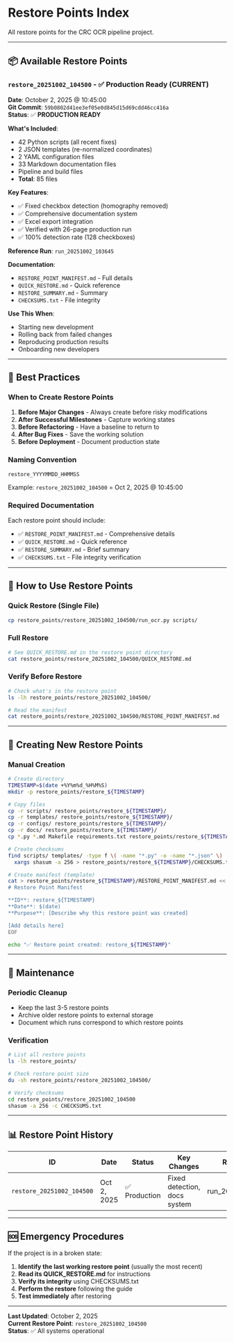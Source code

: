# Restore Points Index

All restore points for the CRC OCR pipeline project.

---

## 📦 Available Restore Points

### `restore_20251002_104500` - ✅ Production Ready (CURRENT)

**Date**: October 2, 2025 @ 10:45:00  
**Git Commit**: `59b0802d41ee3ef05e0d845d15d69cdd46cc416a`  
**Status**: ✅ **PRODUCTION READY**

**What's Included**:
- 42 Python scripts (all recent fixes)
- 2 JSON templates (re-normalized coordinates)
- 2 YAML configuration files
- 33 Markdown documentation files
- Pipeline and build files
- **Total**: 85 files

**Key Features**:
- ✅ Fixed checkbox detection (homography removed)
- ✅ Comprehensive documentation system
- ✅ Excel export integration
- ✅ Verified with 26-page production run
- ✅ 100% detection rate (128 checkboxes)

**Reference Run**: `run_20251002_103645`

**Documentation**:
- `RESTORE_POINT_MANIFEST.md` - Full details
- `QUICK_RESTORE.md` - Quick reference
- `RESTORE_SUMMARY.md` - Summary
- `CHECKSUMS.txt` - File integrity

**Use This When**:
- Starting new development
- Rolling back from failed changes
- Reproducing production results
- Onboarding new developers

---

## 🎯 Best Practices

### When to Create Restore Points

1. **Before Major Changes** - Always create before risky modifications
2. **After Successful Milestones** - Capture working states
3. **Before Refactoring** - Have a baseline to return to
4. **After Bug Fixes** - Save the working solution
5. **Before Deployment** - Document production state

### Naming Convention

```
restore_YYYYMMDD_HHMMSS
```

Example: `restore_20251002_104500` = Oct 2, 2025 @ 10:45:00

### Required Documentation

Each restore point should include:
- ✅ `RESTORE_POINT_MANIFEST.md` - Comprehensive details
- ✅ `QUICK_RESTORE.md` - Quick reference
- ✅ `RESTORE_SUMMARY.md` - Brief summary
- ✅ `CHECKSUMS.txt` - File integrity verification

---

## 🔄 How to Use Restore Points

### Quick Restore (Single File)
```bash
cp restore_points/restore_20251002_104500/run_ocr.py scripts/
```

### Full Restore
```bash
# See QUICK_RESTORE.md in the restore point directory
cat restore_points/restore_20251002_104500/QUICK_RESTORE.md
```

### Verify Before Restore
```bash
# Check what's in the restore point
ls -lh restore_points/restore_20251002_104500/

# Read the manifest
cat restore_points/restore_20251002_104500/RESTORE_POINT_MANIFEST.md
```

---

## 📝 Creating New Restore Points

### Manual Creation
```bash
# Create directory
TIMESTAMP=$(date +%Y%m%d_%H%M%S)
mkdir -p restore_points/restore_${TIMESTAMP}

# Copy files
cp -r scripts/ restore_points/restore_${TIMESTAMP}/
cp -r templates/ restore_points/restore_${TIMESTAMP}/
cp -r configs/ restore_points/restore_${TIMESTAMP}/
cp -r docs/ restore_points/restore_${TIMESTAMP}/
cp *.py *.md Makefile requirements.txt restore_points/restore_${TIMESTAMP}/

# Create checksums
find scripts/ templates/ -type f \( -name "*.py" -o -name "*.json" \) | \
  xargs shasum -a 256 > restore_points/restore_${TIMESTAMP}/CHECKSUMS.txt

# Create manifest (template)
cat > restore_points/restore_${TIMESTAMP}/RESTORE_POINT_MANIFEST.md << 'EOF'
# Restore Point Manifest

**ID**: restore_${TIMESTAMP}
**Date**: $(date)
**Purpose**: [Describe why this restore point was created]

[Add details here]
EOF

echo "✅ Restore point created: restore_${TIMESTAMP}"
```

---

## 🔐 Maintenance

### Periodic Cleanup
- Keep the last 3-5 restore points
- Archive older restore points to external storage
- Document which runs correspond to which restore points

### Verification
```bash
# List all restore points
ls -lh restore_points/

# Check restore point size
du -sh restore_points/restore_20251002_104500/

# Verify checksums
cd restore_points/restore_20251002_104500
shasum -a 256 -c CHECKSUMS.txt
```

---

## 📊 Restore Point History

| ID | Date | Status | Key Changes | Reference Run |
|----|----|--------|-------------|---------------|
| `restore_20251002_104500` | Oct 2, 2025 | ✅ Production | Fixed detection, docs system | run_20251002_103645 |

---

## 🆘 Emergency Procedures

If the project is in a broken state:

1. **Identify the last working restore point** (usually the most recent)
2. **Read its QUICK_RESTORE.md** for instructions
3. **Verify its integrity** using CHECKSUMS.txt
4. **Perform the restore** following the guide
5. **Test immediately** after restoring

---

**Last Updated**: October 2, 2025  
**Current Restore Point**: `restore_20251002_104500`  
**Status**: ✅ All systems operational
